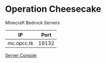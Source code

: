 # Operation Cheesecake

Minecraft Bedrock Servers

| IP         | Port  |
|------------|-------|
| mc.opcc.tk | 19132 |

[Server Console](https://srv4.opcc.tk)
